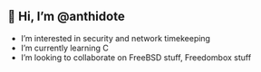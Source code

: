 👋 Hi, I’m @anthidote
---
- I’m interested in security and network timekeeping
- I’m currently learning C
- I’m looking to collaborate on FreeBSD stuff, Freedombox stuff
